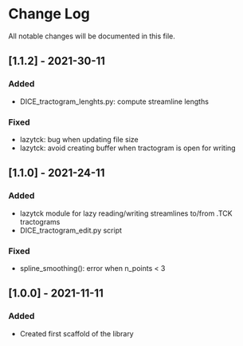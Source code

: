 # Change Log
All notable changes will be documented in this file.

## [1.1.2] - 2021-30-11

### Added
- DICE_tractogram_lenghts.py: compute streamline lengths

### Fixed
- lazytck: bug when updating file size
- lazytck: avoid creating buffer when tractogram is open for writing

## [1.1.0] - 2021-24-11

### Added
- lazytck module for lazy reading/writing streamlines to/from .TCK tractograms
- DICE_tractogram_edit.py script

### Fixed
- spline_smoothing(): error when n_points < 3

## [1.0.0] - 2021-11-11

### Added
- Created first scaffold of the library
